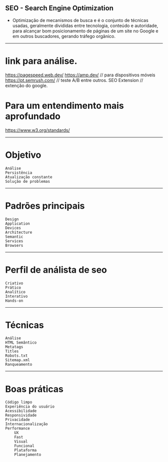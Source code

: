 ## SEO - Search Engine Optimization
- Optimização de mecanismos de busca e é o conjunto de técnicas usadas, geralmente divididas entre tecnologia, conteúdo e autoridade, para alcançar bom posicionamento de páginas de um site no Google e em outros buscadores, gerando tráfego orgânico.

---

# link para análise.
https://pagespeed.web.dev/
https://amp.dev/ // para díspositivos móveis
https://pt.semrush.com/ // teste A/B entre outros.
SEO Extension // extenção do google.
# Para um entendimento mais aprofundado
https://www.w3.org/standards/

---

# Objetivo
    Análise
    Persistência
    Atualização constante
    Solução de problemas

---

# Padrões principais
    Design
    Application
    Devices
    Architecture
    Semantic
    Services
    Browsers

---

# Perfil de análista de seo
    Criativo
    Prático
    Analítico
    Interativo
    Hands-on

---

# Técnicas
    Análise
    HTML Semântico
    Metatags
    Titles
    Robots.txt
    Sitemap.xml
    Ranqueamento

---
# Boas práticas
    Código limpo
    Experiência do usuário
    Acessibilidade
    Responsividade
    Privacidade
    Internacionalização
    Performance
        UX
        Fast
        Visual
        Funcional
        Plataforma
        Planejamento

